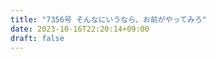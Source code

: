 ```yaml
---
title: "7356号 そんなにいうなら、お前がやってみろ"
date: 2023-10-16T22:20:14+09:00
draft: false
---
```


```
```

```
```
